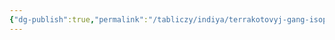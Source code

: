 ```yaml
---
{"dg-publish":true,"permalink":"/tabliczy/indiya/terrakotovyj-gang-isoprovozhdayushhij/","dgPassFrontmatter":true}
---
```




